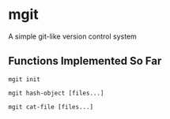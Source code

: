 # mgit

A simple git-like version control system

## Functions Implemented So Far

`mgit init`

`mgit hash-object [files...]`

`mgit cat-file [files...]`
